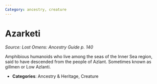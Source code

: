 ```yaml
---
Category: ancestry, creature
---
```

# Azarketi  
*Source: Lost Omens: Ancestry Guide p. 140*  

Amphibious humanoids who live among the seas of the Inner Sea region, said to have descended from the people of Azlant. Sometimes known as gillmen or Low Azlanti.

- **Categories**: Ancestry & Heritage, Creature